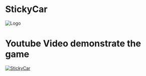 # StickyCar
![Logo](https://raw.githubusercontent.com/sagiweizmann/StickyCar/master/logo.png)
# Youtube Video demonstrate the game
[![StickyCar](https://yt-embed.herokuapp.com/embed?v=tZ9LnY5Wp6M)](https://www.youtube.com/watch?v=tZ9LnY5Wp6M "StickyCar")

